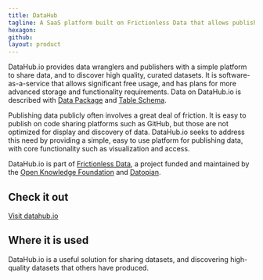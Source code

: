 ```yaml
---
title: DataHub
tagline: A SaaS platform built on Frictionless Data that allows publishing and sharing data, as well as discovery of high-quality curated data.
hexagon: 
github:
layout: product
---
```

 
DataHub.io provides data wranglers and publishers with a simple platform to share data, and to discover high quality, curated datasets. It is software-as-a-service that allows significant free usage, and has plans for more advanced storage and functionality requirements. Data on DataHub.io is described with [Data Package](https://frcitionlessdata.io/data-package) and [Table Schema](https://frictionlessdata.io/table-schema).
 
Publishing data publicly often involves a great deal of friction. It is easy to publish on code sharing platforms such as GitHub, but those are not optimized for display and discovery of data. DataHub.io seeks to address this need by providing a simple, easy to use platform for publishing data, with core functionality such as visualization and access.
 
DataHub.io is part of [Frictionless Data](https://frictionlessdata.io), a project funded and maintained by the [Open Knowledge Foundation](https://okfn.org) and [Datopian](https://datopian.com).
 
## Check it out
 
[Visit datahub.io](https://datahub.io)
 
## Where it is used
 
DataHub.io is a useful solution for sharing datasets, and discovering high-quality datasets that others have produced.
 
